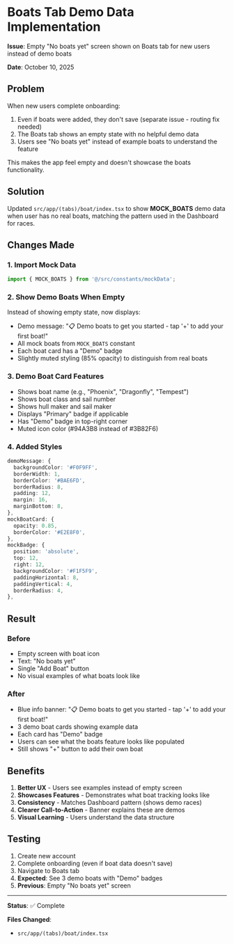 # Boats Tab Demo Data Implementation

**Issue**: Empty "No boats yet" screen shown on Boats tab for new users instead of demo boats

**Date**: October 10, 2025

## Problem

When new users complete onboarding:
1. Even if boats were added, they don't save (separate issue - routing fix needed)
2. The Boats tab shows an empty state with no helpful demo data
3. Users see "No boats yet" instead of example boats to understand the feature

This makes the app feel empty and doesn't showcase the boats functionality.

## Solution

Updated `src/app/(tabs)/boat/index.tsx` to show **MOCK_BOATS** demo data when user has no real boats, matching the pattern used in the Dashboard for races.

## Changes Made

### 1. Import Mock Data
```typescript
import { MOCK_BOATS } from '@/src/constants/mockData';
```

### 2. Show Demo Boats When Empty
Instead of showing empty state, now displays:
- Demo message: "📋 Demo boats to get you started - tap '+' to add your first boat!"
- All mock boats from `MOCK_BOATS` constant
- Each boat card has a "Demo" badge
- Slightly muted styling (85% opacity) to distinguish from real boats

### 3. Demo Boat Card Features
- Shows boat name (e.g., "Phoenix", "Dragonfly", "Tempest")
- Shows boat class and sail number
- Shows hull maker and sail maker
- Displays "Primary" badge if applicable
- Has "Demo" badge in top-right corner
- Muted icon color (#94A3B8 instead of #3B82F6)

### 4. Added Styles
```typescript
demoMessage: {
  backgroundColor: '#F0F9FF',
  borderWidth: 1,
  borderColor: '#BAE6FD',
  borderRadius: 8,
  padding: 12,
  margin: 16,
  marginBottom: 8,
},
mockBoatCard: {
  opacity: 0.85,
  borderColor: '#E2E8F0',
},
mockBadge: {
  position: 'absolute',
  top: 12,
  right: 12,
  backgroundColor: '#F1F5F9',
  paddingHorizontal: 8,
  paddingVertical: 4,
  borderRadius: 4,
},
```

## Result

### Before
- Empty screen with boat icon
- Text: "No boats yet"
- Single "Add Boat" button
- No visual examples of what boats look like

### After
- Blue info banner: "📋 Demo boats to get you started - tap '+' to add your first boat!"
- 3 demo boat cards showing example data
- Each card has "Demo" badge
- Users can see what the boats feature looks like populated
- Still shows "+" button to add their own boat

## Benefits

1. **Better UX** - Users see examples instead of empty screen
2. **Showcases Features** - Demonstrates what boat tracking looks like
3. **Consistency** - Matches Dashboard pattern (shows demo races)
4. **Clearer Call-to-Action** - Banner explains these are demos
5. **Visual Learning** - Users understand the data structure

## Testing

1. Create new account
2. Complete onboarding (even if boat data doesn't save)
3. Navigate to Boats tab
4. **Expected**: See 3 demo boats with "Demo" badges
5. **Previous**: Empty "No boats yet" screen

---

**Status**: ✅ Complete

**Files Changed**:
- `src/app/(tabs)/boat/index.tsx`
